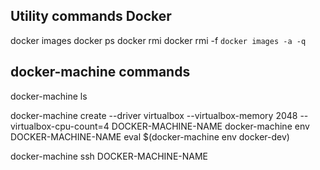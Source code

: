 ## Utility commands Docker
docker images
docker ps
docker rmi <imageid>
docker rmi -f `docker images -a -q`

## docker-machine commands
docker-machine ls

docker-machine create --driver virtualbox --virtualbox-memory 2048 --virtualbox-cpu-count=4 DOCKER-MACHINE-NAME
docker-machine env DOCKER-MACHINE-NAME
eval $(docker-machine env docker-dev)

docker-machine ssh DOCKER-MACHINE-NAME
